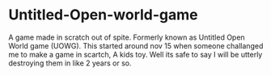 # Untitled-Open-world-game
A game made in scratch out of spite.
Formerly known as Untitled Open World game (UOWG).
This started around nov 15 when someone challanged me to make a game in scartch, A kids toy.
Well its safe to say I will be utterly destroying them in like 2 years or so.

